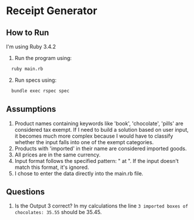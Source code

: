 # Receipt Generator

## How to Run

I'm using Ruby 3.4.2

1. Run the program using:
  ```bash
    ruby main.rb
  ```
2. Run specs using:
  ```bash
    bundle exec rspec spec
  ```

## Assumptions

1. Product names containing keywords like 'book', 'chocolate', 'pills' are considered tax exempt. If I need to build a solution based on user input, it becomes much more complex because I would have to classify whether the input falls into one of the exempt categories.
2. Products with 'imported' in their name are considered imported goods.
3. All prices are in the same currency.
4. Input format follows the specified pattern: "<quantity> <name> at <price>". If the input doesn't match this format, it's ignored.
5. I chose to enter the data directly into the main.rb file.

## Questions

1. Is the Output 3 correct? In my calculations the line `3 imported boxes of chocolates: 35.55` should be 35.45.